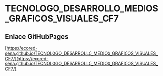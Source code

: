 # **TECNOLOGO_DESARROLLO_MEDIOS_GRAFICOS_VISUALES_CF7**

## **Enlace GitHubPages**

[https://ecored-sena.github.io/TECNOLOGO_DESARROLLO_MEDIOS_GRAFICOS_VISUALES_CF7/](https://ecored-sena.github.io/TECNOLOGO_DESARROLLO_MEDIOS_GRAFICOS_VISUALES_CF7/)
